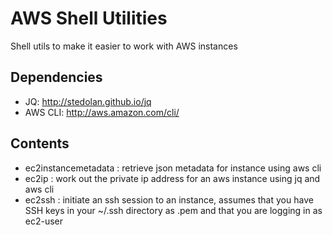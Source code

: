 AWS Shell Utilities
===================
Shell utils to make it easier to work with AWS instances


Dependencies
------------
- JQ: http://stedolan.github.io/jq
- AWS CLI: http://aws.amazon.com/cli/


Contents
--------
 - ec2instancemetadata : retrieve json metadata for instance using aws cli
 - ec2ip : work out the private ip address for an aws instance using jq and aws cli
 - ec2ssh : initiate an ssh session to an instance, assumes that you have SSH keys in your ~/.ssh directory as <keyname>.pem and that you are logging in as ec2-user
